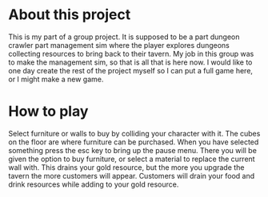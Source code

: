 # About this project
This is my part of a group project.
It is supposed to be a part dungeon crawler part management sim where the player explores dungeons collecting resources to bring back to their tavern.
My job in this group was to make the management sim, so that is all that is here now.
I would like to one day create the rest of the project myself so I can put a full game here, or I might make a new game.

# How to play
Select furniture or walls to buy by colliding your character with it.  The cubes on the floor are where furniture can be purchased.
When you have selected something press the esc key to bring up the pause menu.
There you will be given the option to buy furniture, or select a material to replace the current wall with.
This drains your gold resource, but the more you upgrade the tavern the more customers will appear.
Customers will drain your food and drink resources while adding to your gold resource.
